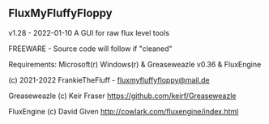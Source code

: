 FluxMyFluffyFloppy
----------------------------------------
v1.28 - 2022-01-10 
A GUI for raw flux level tools

FREEWARE - Source code will follow if "cleaned"

Requirements: Microsoft(r) Windows(r) & Greaseweazle v0.36 & FluxEngine

(c) 2021-2022 FrankieTheFluff - fluxmyfluffyfloppy@mail.de

Greaseweazle (c) Keir Fraser
https://github.com/keirf/Greaseweazle

FluxEngine (c) David Given
http://cowlark.com/fluxengine/index.html
